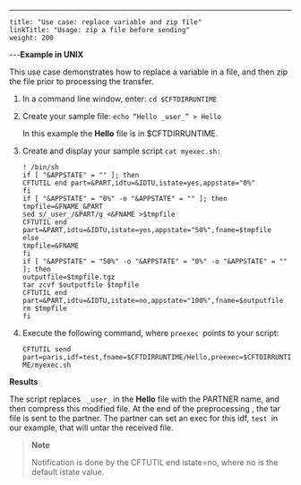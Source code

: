 ---
    title: "Use case: replace variable and zip file"
    linkTitle: "Usage: zip a file before sending"
    weight: 200
---**Example in UNIX**

This use case demonstrates how to replace a variable in a file, and then zip the file prior to processing the transfer.

1. In a command line window, enter: `cd $CFTDIRRUNTIME`

1. Create your sample file: `echo “Hello _user_” > Hello`

    In this example the ****Hello**** file is in $CFTDIRRUNTIME.  

1. Create and display your sample script `cat myexec.sh:`
    ```
    ! /bin/sh
    if [ "&APPSTATE" = "" ]; then
    CFTUTIL end part=&PART,idtu=&IDTU,istate=yes,appstate="0%"
    fi
    if [ "&APPSTATE" = "0%" -o "&APPSTATE" = "" ]; then
    tmpfile=&FNAME_&PART
    sed s/_user_/&PART/g <&FNAME >$tmpfile
    CFTUTIL end part=&PART,idtu=&IDTU,istate=yes,appstate="50%",fname=$tmpfile
    else
    tmpfile=&FNAME
    fi
    if [ "&APPSTATE" = "50%" -o "&APPSTATE" = "0%" -o "&APPSTATE" = "" ]; then
    outputfile=$tmpfile.tgz
    tar zcvf $outputfile $tmpfile
    CFTUTIL end part=&PART,idtu=&IDTU,istate=no,appstate="100%",fname=$outputfile
    rm $tmpfile
    fi
    ```

1. Execute the following command, where `preexec `points to your script:

    `CFTUTIL send part=paris,idf=test,fname=$CFTDIRRUNTIME/Hello,preexec=$CFTDIRRUNTIME/myexec.sh`

****Results****

The script replaces ` _user_` in the ****Hello**** file with the PARTNER name, and then compress this modified file. At the end of the preprocessing , the tar file is sent to the partner. The partner can set an exec for this idf, `test `in our example, that will untar the received file.

> **Note**
>
> Notification is done by the CFTUTIL end istate=no, where no is the default istate value.
